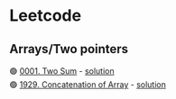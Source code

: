 # Leetcode

## Arrays/Two pointers
🟢 [0001. Two Sum](https://leetcode.com/problems/two-sum/) - [solution](https://github.com/csdiaries/leetcode/blob/main/arrays/0001-two-sum.go)    
🟢 [1929. Concatenation of Array](https://leetcode.com/problems/concatenation-of-array/) - [solution](https://github.com/csdiaries/leetcode/blob/main/arrays/1929-concatenation-of-array.go)     
